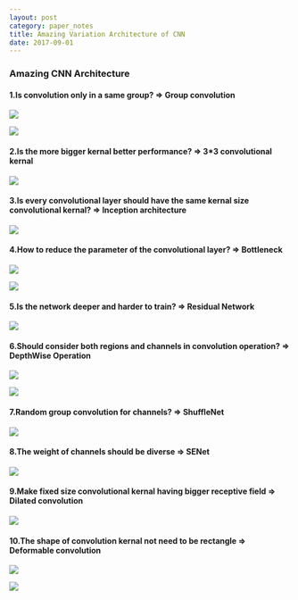 ```yaml
---
layout: post
category: paper_notes
title: Amazing Variation Architecture of CNN
date: 2017-09-01
---
```


### Amazing CNN Architecture

#### 1.Is convolution only in a same group? => Group convolution 

![](/assets/paper_notes/AmazingCNN_Variation/image11.jpg)

![](/assets/paper_notes/AmazingCNN_Variation/image12.jpg)

#### 2.Is the more bigger kernal better performance? => 3*3 convolutional kernal

![](/assets/paper_notes/AmazingCNN_Variation/image21.jpg)

#### 3.Is every convolutional layer should have the same kernal size convolutional kernal? => Inception architecture

![](/assets/paper_notes/AmazingCNN_Variation/image31.jpg)

#### 4.How to reduce the parameter of the convolutional layer? => Bottleneck

![](/assets/paper_notes/AmazingCNN_Variation/image41.jpg)

![](/assets/paper_notes/AmazingCNN_Variation/image42.jpg)

#### 5.Is the network deeper and harder to train? => Residual Network

![](/assets/paper_notes/AmazingCNN_Variation/image51.jpg)

#### 6.Should consider both regions and channels in convolution operation? => DepthWise Operation

![](/assets/paper_notes/AmazingCNN_Variation/image61.jpg)

![](/assets/paper_notes/AmazingCNN_Variation/image62.jpg)

#### 7.Random group convolution for channels? => ShuffleNet

![](/assets/paper_notes/AmazingCNN_Variation/image71.jpg)

#### 8.The weight of channels should be diverse => SENet

![](/assets/paper_notes/AmazingCNN_Variation/image81.jpg)

#### 9.Make fixed size convolutional kernal having bigger receptive field => Dilated convolution

![](/assets/paper_notes/AmazingCNN_Variation/image91.jpg)

#### 10.The shape of convolution kernal not need to be rectangle => Deformable convolution

![](/assets/paper_notes/AmazingCNN_Variation/image101.jpg)

![](/assets/paper_notes/AmazingCNN_Variation/image102.jpg)


